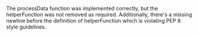The processData function was implemented correctly, but the helperFunction was not removed as required. Additionally, there's a missing newline before the definition of helperFunction which is violating PEP 8 style guidelines.